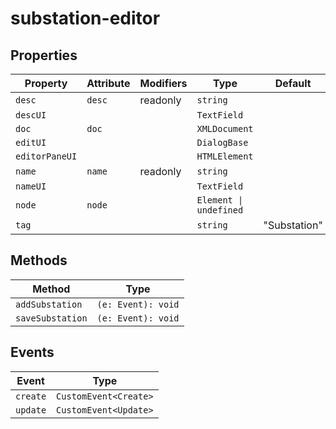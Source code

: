 # substation-editor

## Properties

| Property       | Attribute | Modifiers | Type                   | Default      |
|----------------|-----------|-----------|------------------------|--------------|
| `desc`         | `desc`    | readonly  | `string`               |              |
| `descUI`       |           |           | `TextField`            |              |
| `doc`          | `doc`     |           | `XMLDocument`          |              |
| `editUI`       |           |           | `DialogBase`           |              |
| `editorPaneUI` |           |           | `HTMLElement`          |              |
| `name`         | `name`    | readonly  | `string`               |              |
| `nameUI`       |           |           | `TextField`            |              |
| `node`         | `node`    |           | `Element \| undefined` |              |
| `tag`          |           |           | `string`               | "Substation" |

## Methods

| Method           | Type               |
|------------------|--------------------|
| `addSubstation`  | `(e: Event): void` |
| `saveSubstation` | `(e: Event): void` |

## Events

| Event    | Type                  |
|----------|-----------------------|
| `create` | `CustomEvent<Create>` |
| `update` | `CustomEvent<Update>` |
